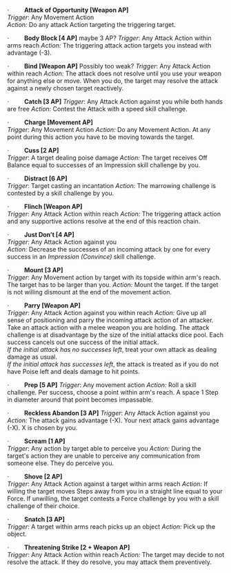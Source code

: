 ·         **Attack of Opportunity \[Weapon AP]**  
_Trigger_: Any Movement Action  
_Action:_ Do any attack Action targeting the triggering target.

·         **Body Block \[4 AP]**  maybe 3 AP?
_Trigger_: Any Attack Action within arms reach
_Action:_ The triggering attack action targets you instead with advantage (-3).

·         **Bind \[Weapon AP]**  Possibly too weak?
_Trigger_: Any Attack Action within reach
_Action:_ The attack does not resolve until you use your weapon for anything else or move. When you do, the target may resolve the attack against a newly chosen target reactively.

·         **Catch \[3 AP]**
_Trigger_: Any Attack Action against you while both hands are free
_Action:_ Contest the Attack with a speed skill challenge.

·         **Charge \[Movement AP]**  
_Trigger_: Any Movement Action
_Action:_ Do any Movement Action. At any point during this action you have to be moving towards the target.

·         **Cuss \[2 AP]**  
_Trigger_: A target dealing poise damage 
_Action:_ The target receives Off Balance equal to successes of an Impression skill challenge by you.

·         **Distract \[6 AP]**  
_Trigger_: Target casting an incantation 
_Action:_ The marrowing challenge is contested by a skill challenge by you.

·         **Flinch \[Weapon AP]**  
_Trigger_: Any Attack Action within reach
_Action:_ The triggering attack action and any supportive actions resolve at the end of this reaction chain.

·         **Just Don’t \[4 AP]**  
_Trigger_: Any Attack Action against you  
_Action:_ Decrease the successes of an incoming attack by one for every success in an _Impression (Convince)_ skill challenge.

·         **Mount \[3 AP]**  
_Trigger_: Any Movement action by target with its topside within arm's reach. The target has to be larger than you.
_Action:_ Mount the target. If the target is not willing dismount at the end of the movement action.

·         **Parry \[Weapon AP]**  
_Trigger_: Any Attack Action against you within reach
_Action:_ Give up all sense of positioning and parry the incoming attack action of an attacker. Take an attack action with a melee weapon you are holding. The attack challenge is at disadvantage by the size of the initial attacks dice pool. Each success cancels out one success of the initial attack.  
_If the initial attack has no successes left_, treat your own attack as dealing damage as usual.  
_If the initial attack has successes left_, the attack is treated as if you do not have Poise left and deals damage to hit points.

·         **Prep \[5 AP]** 
_Trigger_: Any movement action
_Action:_ Roll a skill challenge. Per success, choose a point within arm's reach. A space 1 Step in diameter around that point becomes impassable.

·         **Reckless Abandon \[3 AP]** 
_Trigger_: Any Attack Action against you
_Action:_ The attack gains advantage (-X). Your next attack gains advantage (-X). X is chosen by you.

·         **Scream \[1 AP]**  
_Trigger_: Any action by target able to perceive you
_Action:_ During the target's action they are unable to perceive any communication from someone else. They do perceive you.

·         **Shove \[2 AP]**  
_Trigger_: Any Attack Action against a target within arms reach
_Action:_ If willing the target moves Steps away from you in a straight line equal to your Force. If unwilling, the target contests a Force challenge by you with a skill challenge of their choice.

·         **Snatch \[3 AP]**  
_Trigger_: A target within arms reach picks up an object
_Action:_ Pick up the object.

·         **Threatening Strike \[2 + Weapon AP]**  
_Trigger_: Any Attack Action within reach
_Action:_ The target may decide to not resolve the attack. If they do resolve, you may attack them preventively.